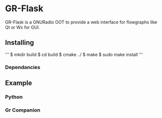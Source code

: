 # GR-Flask
GR-Flask is a GNURadio OOT to provide a web interface for flowgraphs like Qt or Wx for GUI.

## Installing

'''
  $ mkdir build
  $ cd build
  $ cmake ../
  $ make
  $ sudo make install
'''

### Dependancies

## Example

### Python

### Gr Companion 
